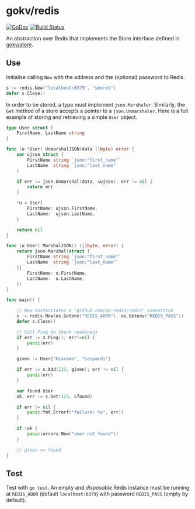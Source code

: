 # gokv/redis
[![GoDoc](https://godoc.org/github.com/gokv/redis?status.svg)](https://godoc.org/github.com/gokv/redis)
[![Build Status](https://travis-ci.org/gokv/redis.svg?branch=master)](https://travis-ci.org/gokv/redis)

An abstraction over Redis that implements the Store interface defined in [gokv/store](https://github.com/gokv/store).

## Use

Initialise calling `New` with the address and the (optional) password to Redis.

```Go
s := redis.New("localhost:6379", "secret")
defer s.Close()
```

In order to be stored, a type must implement `json.Marshaler`. Similarly, the `Get` method of a store accepts a pointer to a `json.Unmarshaler`. Here is a full example of storing and retrieving a simple `User` object.

```Go
type User struct {
	FirstName, LastName string
}

func (u *User) UnmarshalJSON(data []byte) error {
	var ujson struct {
		FirstName string `json:"first_name"`
		LastName  string `json:"last_name"`
	}

	if err := json.Unmarshal(data, &ujson); err != nil {
		return err
	}

	*u = User{
		FirstName: ujson.FirstName,
		LastName:  ujson.LastName,
	}

	return nil
}

func (u User) MarshalJSON() ([]byte, error) {
	return json.Marshal(struct {
		FirstName string `json:"first_name"`
		LastName  string `json:"last_name"`
	}{
		FirstName: u.FirstName,
		LastName:  u.LastName,
	})
}

func main() {

	// New instantiates a "github.com/go-redis/redis" connection
	s := redis.New(os.Getenv("REDIS_ADDR"), os.Getenv("REDIS_PASS"))
	defer s.Close()

	// Call Ping to check readiness
	if err := s.Ping(); err!=nil {
		panic(err)
	}

	given := User{"Giacomo", "Leopardi"}

	if err := s.Add(123, given); err != nil {
		panic(err)
	}

	var found User
	ok, err := s.Get(123, &found)

	if err != nil {
		panic(fmt.Errorf("failure: %s", err))
	}

	if !ok {
		panic(errors.New("user not found"))
	}

	// given == found
}
```


## Test
Test with `go test`. An empty and *disposable* Redis instance must be running at `REDIS_ADDR` (default `localhost:6379`) with password `REDIS_PASS` (empty by default).
